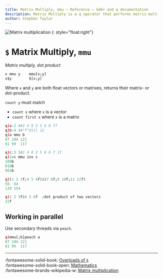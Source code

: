 ```yaml
---
title: Matrix Multiply, mmu – Reference – kdb+ and q documentation
description: Matrix Multiply is a q operator that performs matrix multiplication; mmu is a q keyword that is a wrapper for it.
author: Stephen Taylor
---
```


![Matrix multiplication](../img/matrix-multiplication.png)
{: style="float:right"}

# `$` Matrix Multiply, `mmu`




_Matrix multiply, dot product_

```txt
x mmu y    mmu[x;y]
x$y        $[x;y]
```

Where `x` and `y` are both float vectors or matrixes, returns their  matrix- or dot-product.

`count y` must match

-   `count x` where `x` is a vector
-   `count first x` where `x` is a matrix

```q
q)a:2 4#2 4 8 3 5 6 0 7f
q)b:4 3#"f"$til 12
q)a mmu b
87 104 121
81 99  117

q)c:3 3#2 4 8 3 5 6 0 7 1f
q)1=c mmu inv c
100b
010b
001b

q)(1 2 3f;4 5 6f)$(7 8f;9 10f;11 12f)
58  64
139 154

q)1 2 3f$4 5 6f  /dot product of two vectors
32f
```


## Working in parallel

Use secondary threads via `peach`.

```q
q)mmu[;b]peach a
87 104 121
81 99  117
```

----
:fontawesome-solid-book:
[Overloads of `$`](overloads.md#dollar)
<br>
:fontawesome-solid-book-open:
[Mathematics](../basics/math.md)
<br>
:fontawesome-brands-wikipedia-w:
[Matrix multiplication](https://en.wikipedia.org/wiki/Matrix_multiplication "Wikipedia")